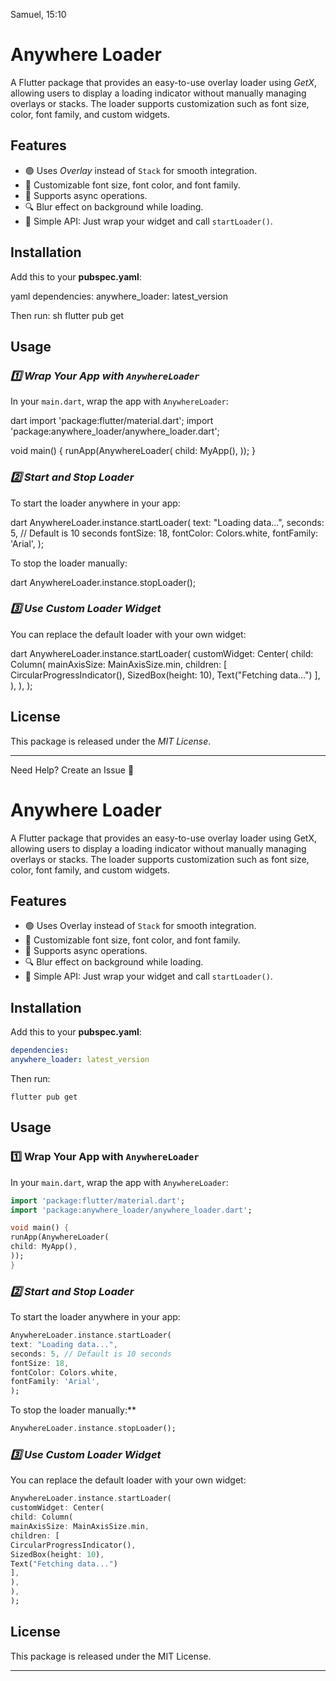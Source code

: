 Samuel, 15:10
# Anywhere Loader

A Flutter package that provides an easy-to-use overlay loader using *GetX*, allowing users to display a loading indicator without manually managing overlays or stacks. The loader supports customization such as font size, color, font family, and custom widgets.

## Features
- 🟢 Uses *Overlay* instead of `Stack` for smooth integration.
- 🎨 Customizable font size, font color, and font family.
- 🔄 Supports async operations.
- 🔍 Blur effect on background while loading.
- 🚀 Simple API: Just wrap your widget and call `startLoader()`.

## Installation

Add this to your **pubspec.yaml**:

yaml
dependencies:
anywhere_loader: latest_version


Then run:
sh
flutter pub get


## Usage

### *1️⃣ Wrap Your App with `AnywhereLoader`*

In your `main.dart`, wrap the app with `AnywhereLoader`:

dart
import 'package:flutter/material.dart';
import 'package:anywhere_loader/anywhere_loader.dart';

void main() {
runApp(AnywhereLoader(
child: MyApp(),
));
}


### *2️⃣ Start and Stop Loader*

To start the loader anywhere in your app:

dart
AnywhereLoader.instance.startLoader(
text: "Loading data...",
seconds: 5, // Default is 10 seconds
fontSize: 18,
fontColor: Colors.white,
fontFamily: 'Arial',
);


To stop the loader manually:

dart
AnywhereLoader.instance.stopLoader();


### *3️⃣ Use Custom Loader Widget*

You can replace the default loader with your own widget:

dart
AnywhereLoader.instance.startLoader(
customWidget: Center(
child: Column(
mainAxisSize: MainAxisSize.min,
children: [
CircularProgressIndicator(),
SizedBox(height: 10),
Text("Fetching data...")
],
),
),
);


## License

This package is released under the *MIT License*.

---

Need Help? Create an Issue 🚀


# Anywhere Loader

A Flutter package that provides an easy-to-use overlay loader using GetX, allowing users to display a loading indicator without manually managing overlays or stacks. The loader supports customization such as font size, color, font family, and custom widgets.

## Features
- 🟢 Uses Overlay instead of `Stack` for smooth integration.
- 🎨 Customizable font size, font color, and font family.
- 🔄 Supports async operations.
- 🔍 Blur effect on background while loading.
- 🚀 Simple API: Just wrap your widget and call `startLoader()`.

## Installation

Add this to your **pubspec.yaml**:

```yaml
dependencies:
anywhere_loader: latest_version
```


Then run:
```
flutter pub get
```


## Usage

### 1️⃣ Wrap Your App with `AnywhereLoader`

In your `main.dart`, wrap the app with `AnywhereLoader`:

```dart
import 'package:flutter/material.dart';
import 'package:anywhere_loader/anywhere_loader.dart';

void main() {
runApp(AnywhereLoader(
child: MyApp(),
));
}
```


### *2️⃣ Start and Stop Loader*

To start the loader anywhere in your app:

```dart
AnywhereLoader.instance.startLoader(
text: "Loading data...",
seconds: 5, // Default is 10 seconds
fontSize: 18,
fontColor: Colors.white,
fontFamily: 'Arial',
);
```

To stop the loader manually:**

```dart
AnywhereLoader.instance.stopLoader();
```


### *3️⃣ Use Custom Loader Widget*

You can replace the default loader with your own widget:

```dart
AnywhereLoader.instance.startLoader(
customWidget: Center(
child: Column(
mainAxisSize: MainAxisSize.min,
children: [
CircularProgressIndicator(),
SizedBox(height: 10),
Text("Fetching data...")
],
),
),
);
```


## License

This package is released under the MIT License.

---